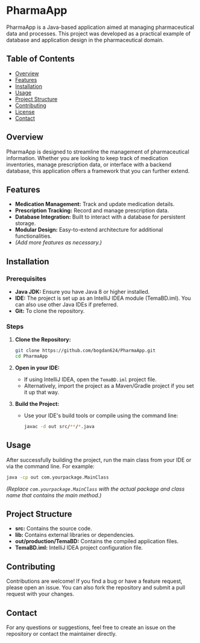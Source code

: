 # PharmaApp

PharmaApp is a Java-based application aimed at managing pharmaceutical data and processes. This project was developed as a practical example of database and application design in the pharmaceutical domain.

## Table of Contents

- [Overview](#overview)
- [Features](#features)
- [Installation](#installation)
- [Usage](#usage)
- [Project Structure](#project-structure)
- [Contributing](#contributing)
- [License](#license)
- [Contact](#contact)

## Overview

PharmaApp is designed to streamline the management of pharmaceutical information. Whether you are looking to keep track of medication inventories, manage prescription data, or interface with a backend database, this application offers a framework that you can further extend.

## Features

- **Medication Management:** Track and update medication details.
- **Prescription Tracking:** Record and manage prescription data.
- **Database Integration:** Built to interact with a database for persistent storage.
- **Modular Design:** Easy-to-extend architecture for additional functionalities.
- *(Add more features as necessary.)*

## Installation

### Prerequisites

- **Java JDK:** Ensure you have Java 8 or higher installed.
- **IDE:** The project is set up as an IntelliJ IDEA module (TemaBD.iml). You can also use other Java IDEs if preferred.
- **Git:** To clone the repository.

### Steps

1. **Clone the Repository:**

   ```bash
   git clone https://github.com/bogdan624/PharmaApp.git
   cd PharmaApp
   ```

2. **Open in your IDE:**

   - If using IntelliJ IDEA, open the `TemaBD.iml` project file.
   - Alternatively, import the project as a Maven/Gradle project if you set it up that way.

3. **Build the Project:**

   - Use your IDE's build tools or compile using the command line:
     
     ```bash
     javac -d out src/**/*.java
     ```

## Usage

After successfully building the project, run the main class from your IDE or via the command line. For example:

```bash
java -cp out com.yourpackage.MainClass
```

*(Replace `com.yourpackage.MainClass` with the actual package and class name that contains the main method.)*

## Project Structure

- **src:** Contains the source code.
- **lib:** Contains external libraries or dependencies.
- **out/production/TemaBD:** Contains the compiled application files.
- **TemaBD.iml:** IntelliJ IDEA project configuration file.

## Contributing

Contributions are welcome! If you find a bug or have a feature request, please open an issue. You can also fork the repository and submit a pull request with your changes.

## Contact

For any questions or suggestions, feel free to create an issue on the repository or contact the maintainer directly.
